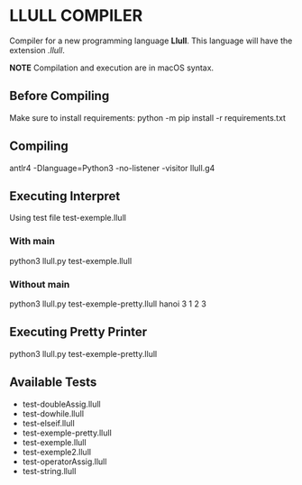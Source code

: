 # LLULL COMPILER 
Compiler for a new programming language **Llull**. This language will have the extension *.llull*.

**NOTE** 
Compilation and execution are in macOS syntax. 

## Before Compiling
Make sure to install requirements: python -m pip install -r requirements.txt 

## Compiling
antlr4 -Dlanguage=Python3 -no-listener -visitor llull.g4

## Executing Interpret
Using test file test-exemple.llull

### With main 
python3 llull.py test-exemple.llull
                 
### Without main
python3 llull.py test-exemple-pretty.llull hanoi 3 1 2 3

## Executing Pretty Printer
python3 llull.py test-exemple-pretty.llull

## Available Tests
* test-doubleAssig.llull
* test-dowhile.llull
* test-elseif.llull
* test-exemple-pretty.llull
* test-exemple.llull
* test-exemple2.llull
* test-operatorAssig.llull
* test-string.llull